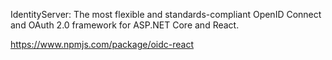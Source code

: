 IdentityServer: The most flexible and standards-compliant OpenID Connect and OAuth 2.0 framework for ASP.NET Core and React.

https://www.npmjs.com/package/oidc-react